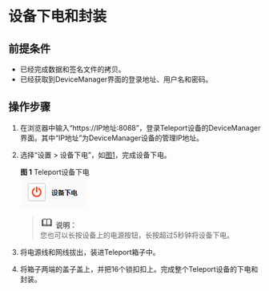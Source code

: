 # 设备下电和封装<a name="ZH-CN_TOPIC_0107342518"></a>

## 前提条件<a name="section99261038114210"></a>

-   已经完成数据和签名文件的拷贝。
-   已经获取到DeviceManager界面的登录地址、用户名和密码。

## 操作步骤<a name="section12485133313453"></a>

1.  在浏览器中输入“https://IP地址:8088”，登录Teleport设备的DeviceManager界面。其中“IP地址”为DeviceManager设备的管理IP地址。
2.  选择“设置 \> 设备下电”，如[图1](#fig13203182114813)，完成设备下电。

    **图 1**  Teleport设备下电<a name="fig13203182114813"></a>  
    ![](figures/Teleport设备下电.png "Teleport设备下电")

    >![](public_sys-resources/icon-note.gif) **说明：**   
    >您也可以长按设备上的电源按钮，长按超过5秒钟将设备下电。  

3.  将电源线和网线拔出，装进Teleport箱子中。
4.  将箱子两端的盖子盖上，并把16个锁扣扣上。完成整个Teleport设备的下电和封装。

